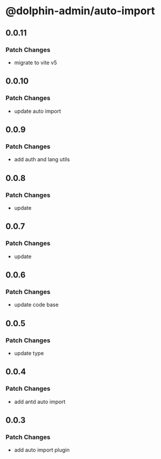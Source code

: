# @dolphin-admin/auto-import

## 0.0.11

### Patch Changes

- migrate to vite v5

## 0.0.10

### Patch Changes

- update auto import

## 0.0.9

### Patch Changes

- add auth and lang utils

## 0.0.8

### Patch Changes

- update

## 0.0.7

### Patch Changes

- update

## 0.0.6

### Patch Changes

- update code base

## 0.0.5

### Patch Changes

- update type

## 0.0.4

### Patch Changes

- add antd auto import

## 0.0.3

### Patch Changes

- add auto import plugin
